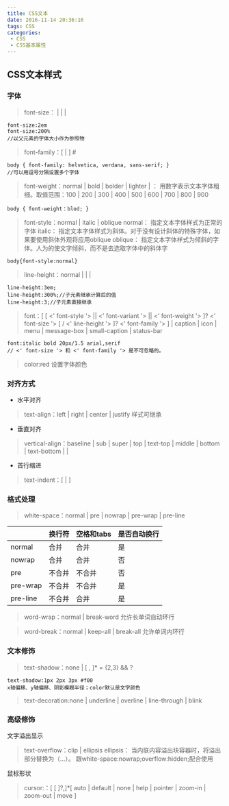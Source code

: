 ```yaml
---
title: CSS文本
date: 2016-11-14 20:36:16
tags: CSS
categories: 
 - CSS
 - CSS基本属性
---
```


## CSS文本样式

### 字体
>font-size： <length> | <percentage> | <absolute-size> | <relative-size>

    font-size:2em
    font-size:200%
    //以父元素的字体大小作为参照物

>font-family：[ <family-name> | <generic-family> ] #

    body { font-family: helvetica, verdana, sans-serif; }
    //可以用逗号分隔设置多个字体

>font-weight：normal | bold | bolder | lighter | <integer>
><integer>： 用数字表示文本字体粗细。取值范围：100 | 200 | 300 | 400 | 500 | 600 | 700 | 800 | 900

    body { font-weight：blod; }
>font-style：normal | italic | oblique
>normal： 指定文本字体样式为正常的字体 
>italic： 指定文本字体样式为斜体。对于没有设计斜体的特殊字体，如果要使用斜体外观将应用oblique 
>oblique： 指定文本字体样式为倾斜的字体。人为的使文字倾斜，而不是去选取字体中的斜体字 

    body{font-style:normal}

>line-height：normal | <length> | <percentage> | <number>

    line-height:3em;
    line-height:300%;//子元素继承计算后的值
    line-height:3;//子元素直接继承

>font：[ [ <' font-style '> || <' font-variant '> || <' font-weight '> ]? <' font-size '> [ / <' line-height '> ]? <' font-family '> ] | caption | icon | menu | message-box | small-caption | status-bar

    font:italic bold 20px/1.5 arial,serif
    // <' font-size '> 和 <' font-family '> 是不可忽略的。 

>color:red  设置字体颜色

### 对齐方式
- 水平对齐

> text-align：left | right | center | justify 
样式可继承

- 垂直对齐

>vertical-align：baseline | sub | super | top | text-top | middle | bottom | text-bottom | <percentage> | <length>

- 首行缩进

>text-indent：[ <length> | <percentage> ] 

### 格式处理

>white-space：normal | pre | nowrap | pre-wrap | pre-line

||换行符|空格和tabs|是否自动换行|
|:-|:-|:-|:-|
|normal|合并|合并|是|
|nowrap|合并|合并|否|
|pre|不合并|不合并|否|
|pre-wrap|不合并|不合并|是|
|pre-line|不合并|合并|是|

>word-wrap：normal | break-word 允许长单词自动环行

>word-break：normal | keep-all | break-all 允许单词内环行

### 文本修饰

>text-shadow：none | <shadow> [ , <shadow> ]*
><shadow> = <length>{2,3} && <color>?

    text-shadow:1px 2px 3px #f00
    x轴偏移、y轴偏移、阴影模糊半径；color默认是文字颜色

>text-decoration:none | underline | overline | line-through | blink 

### 高级修饰

文字溢出显示
>text-overflow：clip | ellipsis
>ellipsis： 当内联内容溢出块容器时，将溢出部分替换为（...）。 
跟white-space:nowrap;overflow:hidden;配合使用

鼠标形状
>cursor:：[<url> [<x> <y>]?,]*[ auto | default | none | help | pointer | zoom-in | zoom-out | move ] 






